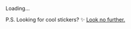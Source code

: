 Loading... 

P.S. Looking for cool stickers? ✨ [Look no further.](https://ko-fi.com/sayitwithasticker/shop) 
